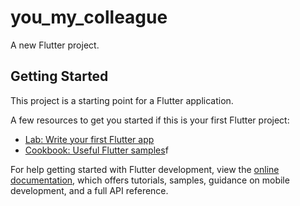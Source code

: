 # you_my_colleague

A new Flutter project.

## Getting Started

This project is a starting point for a Flutter application.

A few resources to get you started if this is your first Flutter project:

- [Lab: Write your first Flutter app](https://docs.flutter.dev/get-started/codelab)
- [Cookbook: Useful Flutter samples](https://docs.flutter.dev/cookbook)f

For help getting started with Flutter development, view the
[online documentation](https://docs.flutter.dev/), which offers tutorials,
samples, guidance on mobile development, and a full API reference.
